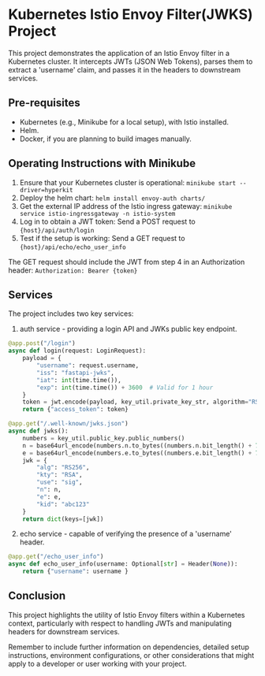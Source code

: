 # Kubernetes Istio Envoy Filter(JWKS) Project

This project demonstrates the application of an Istio Envoy filter in a Kubernetes cluster. 
It intercepts JWTs (JSON Web Tokens), parses them to extract a 'username' claim, and passes it in the headers to downstream services.

## Pre-requisites

- Kubernetes (e.g., Minikube for a local setup), with Istio installed.
- Helm.
- Docker, if you are planning to build images manually.

## Operating Instructions with Minikube

1. Ensure that your Kubernetes cluster is operational: `minikube start --driver=hyperkit`
2. Deploy the helm chart: `helm install envoy-auth charts/`
3. Get the external IP address of the Istio ingress gateway: `minikube service istio-ingressgateway -n istio-system`
4. Log in to obtain a JWT token: Send a POST request to `{host}/api/auth/login`
5. Test if the setup is working: Send a GET request to `{host}/api/echo/echo_user_info`

The GET request should include the JWT from step 4 in an Authorization header: `Authorization: Bearer {token}`

## Services

The project includes two key services:

1. auth service - providing a login API and JWKs public key endpoint.
```python
@app.post("/login")
async def login(request: LoginRequest):
    payload = {
        "username": request.username,
        "iss": "fastapi-jwks",
        "iat": int(time.time()),
        "exp": int(time.time()) + 3600  # Valid for 1 hour
    }
    token = jwt.encode(payload, key_util.private_key_str, algorithm="RS256")
    return {"access_token": token}

@app.get("/.well-known/jwks.json")
async def jwks():
    numbers = key_util.public_key.public_numbers()
    n = base64url_encode(numbers.n.to_bytes((numbers.n.bit_length() + 7) // 8, 'big')).decode()
    e = base64url_encode(numbers.e.to_bytes((numbers.e.bit_length() + 7) // 8, 'big')).decode()
    jwk = {
        "alg": "RS256",
        "kty": "RSA",
        "use": "sig",
        "n": n,
        "e": e,
        "kid": "abc123"
    }
    return dict(keys=[jwk])
```


2. echo service - capable of verifying the presence of a 'username' header.

```python
@app.get("/echo_user_info")
async def echo_user_info(username: Optional[str] = Header(None)):
    return {"username": username }
```

## Conclusion

This project highlights the utility of Istio Envoy filters within a Kubernetes context, particularly with respect to handling JWTs and manipulating headers for downstream services.
 
Remember to include further information on dependencies, detailed setup instructions, environment configurations, or other considerations that might apply to a developer or user working with your project.